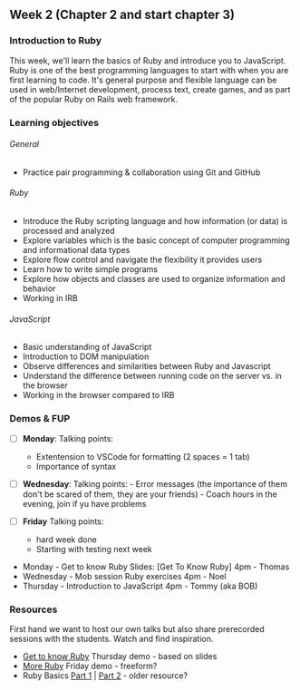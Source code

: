 ## Week 2 (Chapter 2 and start chapter 3)

### Introduction to Ruby
This week, we'll learn the basics of Ruby and introduce you to JavaScript. Ruby is one of the best programming languages to start with when you are first 
learning to code. It's general purpose and flexible language can be used in web/Internet development, process text, create games, and as part of the popular Ruby on Rails web framework.

### Learning objectives
###### General
* Practice pair programming & collaboration using Git and GitHub

###### Ruby 
* Introduce the Ruby scripting language and how information (or data) is processed and analyzed
* Explore variables which is the basic concept of computer programming and informational data types
* Explore flow control and navigate the flexibility it provides users
* Learn how to write simple programs
* Explore how objects and classes are used to organize information and behavior
* Working in IRB 

###### JavaScript 
* Basic understanding of JavaScript
* Introduction to DOM manipulation
* Observe differences and similarities between Ruby and Javascript
* Understand the difference between running code on the server vs. in the browser
* Working in the browser compared to IRB 

### Demos & FUP

- [ ] **Monday**: Talking points:
     - Extentension to VSCode for formatting (2 spaces = 1 tab)
     - Importance of syntax
     
- [ ] **Wednesday**: Talking points:
      - Error messages (the importance of them don't be scared of them, they are your friends)
       - Coach hours in the evening, join if yu have problems
      
- [ ] **Friday** Talking points:
    - hard week done
    - Starting with testing next week
    
* Monday - Get to know Ruby  Slides: [Get To Know Ruby] 4pm - Thomas 
* Wednesday - Mob session Ruby exercises 4pm - Noel 
* Thursday - Introduction to JavaScript 4pm - Tommy (aka BOB)


### Resources
First hand we want to host our own talks but also share prerecorded sessions with the students. Watch and find inspiration. 

* [Get to know Ruby](https://youtu.be/Zamg38AXfi8) Thursday demo - based on slides
* [More Ruby](https://youtu.be/8zDqM1avpd4) Friday demo - freeform? 
* Ruby Basics [Part 1](https://youtu.be/HGSCWADYuRw) | [Part 2](https://youtu.be/jGnOZIvPiZ8) - older resource?

